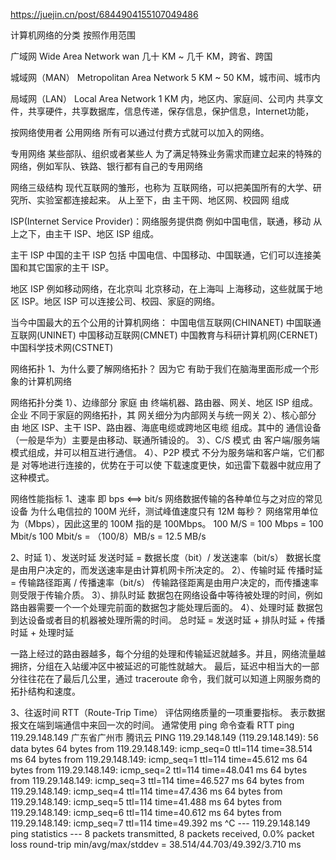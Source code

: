 

https://juejin.cn/post/6844904155107049486

计算机网络的分类
按照作用范围

广域网  Wide Area Network   wan
几十 KM ~ 几千 KM，跨省、跨国

城域网（MAN）  Metropolitan Area Network
5 KM ~ 50 KM，城市间、城市内

局域网（LAN）  Local Area Network
1 KM 内，地区内、家庭间、公司内
  共享文件，共享硬件，共享数据库，信息传递，保存信息，保护信息，Internet功能，


按网络使用者
公用网络
所有可以通过付费方式就可以加入的网络。

专用网络
某些部队、组织或者某些人 为了满足特殊业务需求而建立起来的特殊的网络，例如军队、铁路、银行都有自己的专用网络



网络三级结构
现代互联网的雏形，也称为 互联网络，可以把美国所有的大学、研究所、实验室都连接起来。
从上至下，由 主干网、地区网、校园网 组成


ISP(Internet Service Provider)：网络服务提供商
 例如中国电信，联通，移动
从上之下，由主干 ISP、地区 ISP 组成。


主干 ISP
中国的主干 ISP 包括 中国电信、中国移动、中国联通，它们可以连接美国和其它国家的主干 ISP。

地区 ISP
例如移动网络，在北京叫 北京移动，在上海叫 上海移动，这些就属于地区 ISP。地区 ISP 可以连接公司、校园、家庭的网络。


当今中国最大的五个公用的计算机网络：
中国电信互联网(CHINANET)
中国联通互联网(UNINET)
中国移动互联网(CMNET)
中国教育与科研计算机网(CERNET)
中国科学技术网(CSTNET)



网络拓扑
1、为什么要了解网络拓扑？
因为它 有助于我们在脑海里面形成一个形象的计算机网络

网络拓扑分类
1）、边缘部分
家庭
由 终端机器、路由器、网关、地区 ISP 组成。
企业
不同于家庭的网络拓扑，其 网关细分为内部网关与统一网关
2）、核心部分
由 地区 ISP、主干 ISP、路由器、海底电缆或跨地区电缆 组成。其中的 通信设备（一般是华为）主要是由移动、联通所铺设的。
3）、C/S 模式
由 客户端/服务端 模式组成，并可以相互进行通信。
4）、P2P 模式
不分为服务端和客户端，它们都是 对等地进行连接的，优势在于可以使 下载速度更快，如迅雷下载器中就应用了这种模式。


网络性能指标
1、速率
即 bps <==> bit/s
网络数据传输的各种单位与之对应的常见设备
为什么电信拉的 100M 光纤，测试峰值速度只有 12M 每秒？
网络常用单位为（Mbps），因此这里的 100M 指的是 100Mbps。
100 M/S = 100 Mbps = 100 Mbit/s
100 Mbit/s = （100/8）MB/s = 12.5 MB/s

2、时延
1）、发送时延
  发送时延 = 数据长度（bit）/ 发送速率（bit/s）
  数据长度是由用户决定的，而发送速率是由计算机网卡所决定的。
2）、传输时延
  传播时延 = 传输路径距离 / 传播速率（bit/s）
  传输路径距离是由用户决定的，而传播速率则受限于传输介质。
3）、排队时延
  数据包在网络设备中等待被处理的时间，例如路由器需要一个一个处理完前面的数据包才能处理后面的。
4）、处理时延
  数据包到达设备或者目的机器被处理所需的时间。
  总时延 = 发送时延 + 排队时延 + 传播时延 + 处理时延

一路上经过的路由器越多，每个分组的处理和传输延迟就越多。并且，网络流量越拥挤，分组在入站缓冲区中被延迟的可能性就越大。
最后，延迟中相当大的一部分往往花在了最后几公里，通过 traceroute 命令，我们就可以知道上网服务商的拓扑结构和速度。

3、往返时间 RTT（Route-Trip Time）
 评估网络质量的一项重要指标。
 表示数据报文在端到端通信中来回一次的时间。
 通常使用 ping 命令查看 RTT
ping 119.29.148.149   广东省广州市 腾讯云
PING 119.29.148.149 (119.29.148.149): 56 data bytes
64 bytes from 119.29.148.149: icmp_seq=0 ttl=114 time=38.514 ms
64 bytes from 119.29.148.149: icmp_seq=1 ttl=114 time=45.612 ms
64 bytes from 119.29.148.149: icmp_seq=2 ttl=114 time=48.041 ms
64 bytes from 119.29.148.149: icmp_seq=3 ttl=114 time=46.527 ms
64 bytes from 119.29.148.149: icmp_seq=4 ttl=114 time=47.436 ms
64 bytes from 119.29.148.149: icmp_seq=5 ttl=114 time=41.488 ms
64 bytes from 119.29.148.149: icmp_seq=6 ttl=114 time=40.612 ms
64 bytes from 119.29.148.149: icmp_seq=7 ttl=114 time=49.392 ms
^C
--- 119.29.148.149 ping statistics ---
8 packets transmitted, 8 packets received, 0.0% packet loss
round-trip min/avg/max/stddev = 38.514/44.703/49.392/3.710 ms

